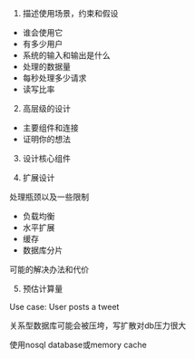 1. 描述使用场景，约束和假设

* 谁会使用它
* 有多少用户
* 系统的输入和输出是什么
* 处理的数据量
* 每秒处理多少请求
* 读写比率

2. 高层级的设计

* 主要组件和连接
* 证明你的想法

3. 设计核心组件

4. 扩展设计

处理瓶颈以及一些限制

* 负载均衡
* 水平扩展
* 缓存
* 数据库分片

可能的解决办法和代价



5. 预估计算量





Use case: User posts a tweet



关系型数据库可能会被压垮，写扩散对db压力很大

使用nosql database或memory cache